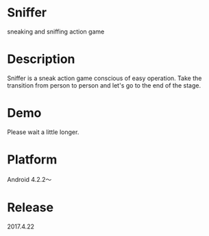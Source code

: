 # Sniffer
sneaking and sniffing action game
# Description
Sniffer is a sneak action game conscious of easy operation. Take the transition from person to person and let's go to the end of the stage.
# Demo
Please wait a little longer.
# Platform
Android 4.2.2～
# Release
2017.4.22
